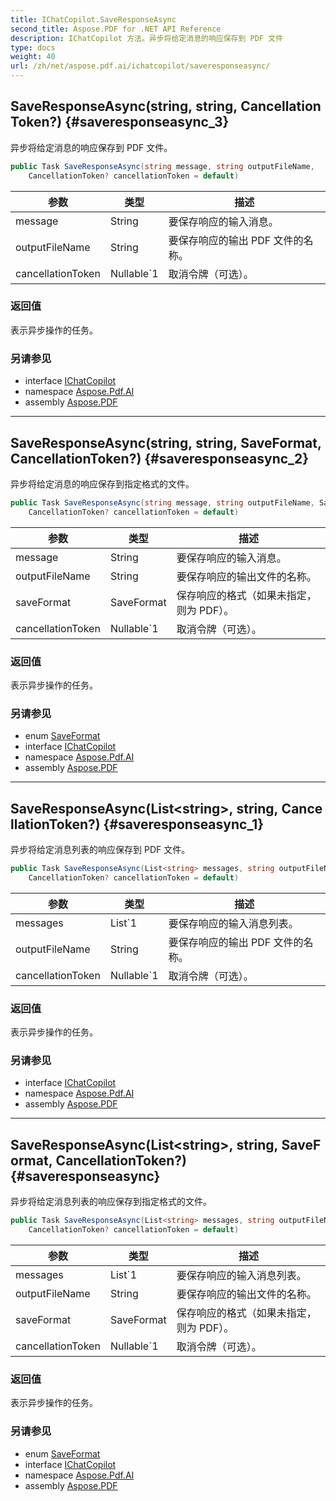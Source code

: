 ```yaml
---
title: IChatCopilot.SaveResponseAsync
second_title: Aspose.PDF for .NET API Reference
description: IChatCopilot 方法。异步将给定消息的响应保存到 PDF 文件
type: docs
weight: 40
url: /zh/net/aspose.pdf.ai/ichatcopilot/saveresponseasync/
---
```

## SaveResponseAsync(string, string, CancellationToken?) {#saveresponseasync_3}

异步将给定消息的响应保存到 PDF 文件。

```csharp
public Task SaveResponseAsync(string message, string outputFileName, 
    CancellationToken? cancellationToken = default)
```

| 参数 | 类型 | 描述 |
| --- | --- | --- |
| message | String | 要保存响应的输入消息。 |
| outputFileName | String | 要保存响应的输出 PDF 文件的名称。 |
| cancellationToken | Nullable`1 | 取消令牌（可选）。 |

### 返回值

表示异步操作的任务。

### 另请参见

* interface [IChatCopilot](../)
* namespace [Aspose.Pdf.AI](../../../aspose.pdf.ai/)
* assembly [Aspose.PDF](../../../)

---

## SaveResponseAsync(string, string, SaveFormat, CancellationToken?) {#saveresponseasync_2}

异步将给定消息的响应保存到指定格式的文件。

```csharp
public Task SaveResponseAsync(string message, string outputFileName, SaveFormat saveFormat, 
    CancellationToken? cancellationToken = default)
```

| 参数 | 类型 | 描述 |
| --- | --- | --- |
| message | String | 要保存响应的输入消息。 |
| outputFileName | String | 要保存响应的输出文件的名称。 |
| saveFormat | SaveFormat | 保存响应的格式（如果未指定，则为 PDF）。 |
| cancellationToken | Nullable`1 | 取消令牌（可选）。 |

### 返回值

表示异步操作的任务。

### 另请参见

* enum [SaveFormat](../../../aspose.pdf/saveformat/)
* interface [IChatCopilot](../)
* namespace [Aspose.Pdf.AI](../../../aspose.pdf.ai/)
* assembly [Aspose.PDF](../../../)

---

## SaveResponseAsync(List&lt;string&gt;, string, CancellationToken?) {#saveresponseasync_1}

异步将给定消息列表的响应保存到 PDF 文件。

```csharp
public Task SaveResponseAsync(List<string> messages, string outputFileName, 
    CancellationToken? cancellationToken = default)
```

| 参数 | 类型 | 描述 |
| --- | --- | --- |
| messages | List`1 | 要保存响应的输入消息列表。 |
| outputFileName | String | 要保存响应的输出 PDF 文件的名称。 |
| cancellationToken | Nullable`1 | 取消令牌（可选）。 |

### 返回值

表示异步操作的任务。

### 另请参见

* interface [IChatCopilot](../)
* namespace [Aspose.Pdf.AI](../../../aspose.pdf.ai/)
* assembly [Aspose.PDF](../../../)

---

## SaveResponseAsync(List&lt;string&gt;, string, SaveFormat, CancellationToken?) {#saveresponseasync}

异步将给定消息列表的响应保存到指定格式的文件。

```csharp
public Task SaveResponseAsync(List<string> messages, string outputFileName, SaveFormat saveFormat, 
    CancellationToken? cancellationToken = default)
```

| 参数 | 类型 | 描述 |
| --- | --- | --- |
| messages | List`1 | 要保存响应的输入消息列表。 |
| outputFileName | String | 要保存响应的输出文件的名称。 |
| saveFormat | SaveFormat | 保存响应的格式（如果未指定，则为 PDF）。 |
| cancellationToken | Nullable`1 | 取消令牌（可选）。 |

### 返回值

表示异步操作的任务。

### 另请参见

* enum [SaveFormat](../../../aspose.pdf/saveformat/)
* interface [IChatCopilot](../)
* namespace [Aspose.Pdf.AI](../../../aspose.pdf.ai/)
* assembly [Aspose.PDF](../../../)